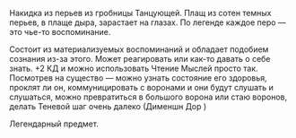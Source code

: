 Накидка из перьев из гробницы Танцующей. Плащ из сотен темных перьев, в плаще дыра, зарастает на глазах. По легенде каждое перо — это чье-то воспоминание.

Состоит из материализуемых воспоминаний и обладает подобием сознания из-за этого. Может реагировать или как-то давать о себе знать. 
+2 КД и можно использовать Чтение Мыслей просто так. Посмотрев на существо — можно узнать состояние его здоровья, проклят ли он, коммуницировать с воронами и они будут слушать и слушаться, можно превратиться в большого ворона или стаю воронов, делать Теневой шаг очень далеко (Дименшн Дор )

Легендарный предмет.